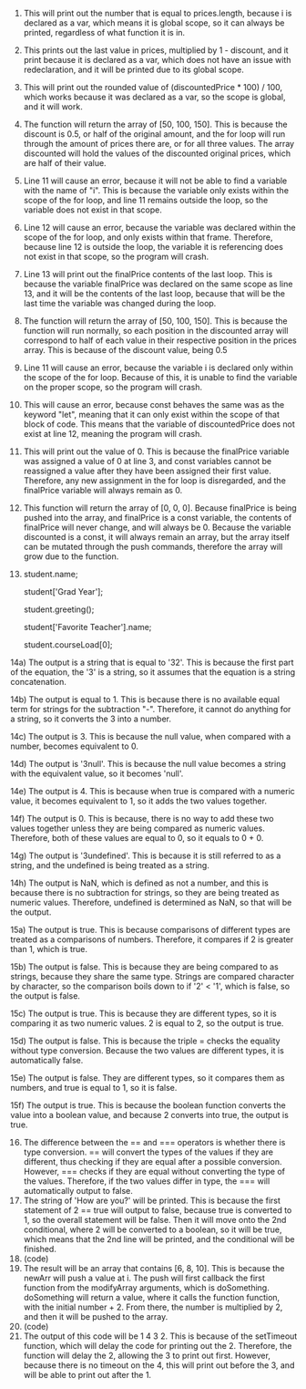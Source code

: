 1) This will print out the number that is equal to prices.length, because i is declared as a var, which means it is global scope, so it can always be printed, regardless of what function it is in.
2) This prints out the last value in prices, multiplied by 1 - discount, and it print because it is declared as a var, which does not have an issue with redeclaration, and it will be printed due to its global scope.
3) This will print out the rounded value of (discountedPrice * 100) / 100, which works because it was declared as a var, so the scope is global, and it will work.
4) The function will return the array of [50, 100, 150]. This is because the discount is 0.5, or half of the original amount, and the for loop will run through the amount of prices there are, or for all three values. The array discounted will hold the values of the discounted original prices, which are half of their value.
5) Line 11 will cause an error, because it will not be able to find a variable with the name of "i". This is because the variable only exists within the scope of the for loop, and line 11 remains outside the loop, so the variable does not exist in that scope.
6) Line 12 will cause an error, because the variable was declared within the scope of the for loop, and only exists within that frame. Therefore, because line 12 is outside the loop, the variable it is referencing does not exist in that scope, so the program will crash.
7) Line 13 will print out the finalPrice contents of the last loop. This is because the variable finalPrice was declared on the same scope as line 13, and it will be the contents of the last loop, because that will be the last time the variable was changed during the loop.
8) The function will return the array of [50, 100, 150]. This is because the function will run normally, so each position in the discounted array will correspond to half of each value in their respective position in the prices array. This is because of the discount value, being 0.5
9) Line 11 will cause an error, because the variable i is declared only within the scope of the for loop. Because of this, it is unable to find the variable on the proper scope, so the program will crash.
10) This will cause an error, because const behaves the same was as the keyword "let", meaning that it can only exist within the scope of that block of code. This means that the variable of discountedPrice does not exist at line 12, meaning the program will crash.
11) This will print out the value of 0. This is because the finalPrice variable was assigned a value of 0 at line 3, and const variables cannot be reassigned a value after they have been assigned their first value. Therefore, any new assignment in the for loop is disregarded, and the finalPrice variable will always remain as 0. 
12) This function will return the array of [0, 0, 0]. Because finalPrice is being pushed into the array, and finalPrice is a const variable, the contents of finalPrice will never change, and will always be 0. Because the variable discounted is a const, it will always remain an array, but the array itself can be mutated through the push commands, therefore the array will grow due to the function.
13) student.name;
    
    student['Grad Year'];
    
    student.greeting();
    
    student['Favorite Teacher'].name;
    
    student.courseLoad[0];

14a) The output is a string that is equal to '32'. This is because the first part of the equation, the '3' is a string, so it assumes that the equation is a string concatenation.

14b) The output is equal to 1. This is because there is no available equal term for strings for the subtraction "-". Therefore, it cannot do anything for a string, so it converts the 3 into a number. 

14c) The output is 3. This is because the null value, when compared with a number, becomes equivalent to 0. 

14d) The output is '3null'. This is because the null value becomes a string with the equivalent value, so it becomes 'null'.

14e) The output is 4. This is because when true is compared with a numeric value, it becomes equivalent to 1, so it adds the two values together.

14f) The output is 0. This is because, there is no way to add these two values together unless they are being compared as numeric values. Therefore, both of these values are equal to 0, so it equals to 0 + 0.

14g) The output is '3undefined'. This is because it is still referred to as a string, and the undefined is being treated as a string.

14h) The output is NaN, which is defined as not a number, and this is because there is no subtraction for strings, so they are being treated as numeric values. Therefore, undefined is determined as NaN, so that will be the output.

15a) The output is true. This is because comparisons of different types are treated as a comparisons of numbers. Therefore, it compares if 2 is greater than 1, which is true.

15b) The output is false. This is because they are being compared to as strings, because they share the same type. Strings are compared character by character, so the comparison boils down to if '2' < '1', which is false, so the output is false. 

15c) The output is true. This is because they are different types, so it is comparing it as two numeric values. 2 is equal to 2, so the output is true.

15d) The output is false. This is because the triple = checks the equality without type conversion. Because the two values are different types, it is automatically false.

15e) The output is false. They are different types, so it compares them as numbers, and true is equal to 1, so it is false.

15f) The output is true. This is because the boolean function converts the value into a boolean value, and because 2 converts into true, the output is true.

16) The difference between the == and === operators is whether there is type conversion. == will convert the types of the values if they are different, thus checking if they are equal after a possible conversion. However, === checks if they are equal without converting the type of the values. Therefore, if the two values differ in type, the === will automatically output to false.
17) The string of 'How are you?' will be printed. This is because the first statement of 2 == true will output to false, because true is converted to 1, so the overall statement will be false. Then it will move onto the 2nd conditional, where 2 will be converted to a boolean, so it will be true, which means that the 2nd line will be printed, and the conditional will be finished. 
18) (code)
19) The result will be an array that contains [6, 8, 10]. This is because the newArr will push a value at i. The push will first callback the first function from the modifyArray arguments, which is doSomething. doSomething will return a value, where it calls the function function, with the initial number + 2. From there, the number is multiplied by 2, and then it will be pushed to the array.
20) (code)
21) The output of this code will be 1 4 3 2. This is because of the setTimeout function, which will delay the code for printing out the 2. Therefore, the function will delay the 2, allowing the 3 to print out first. However, because there is no timeout on the 4, this will print out before the 3, and will be able to print out after the 1.